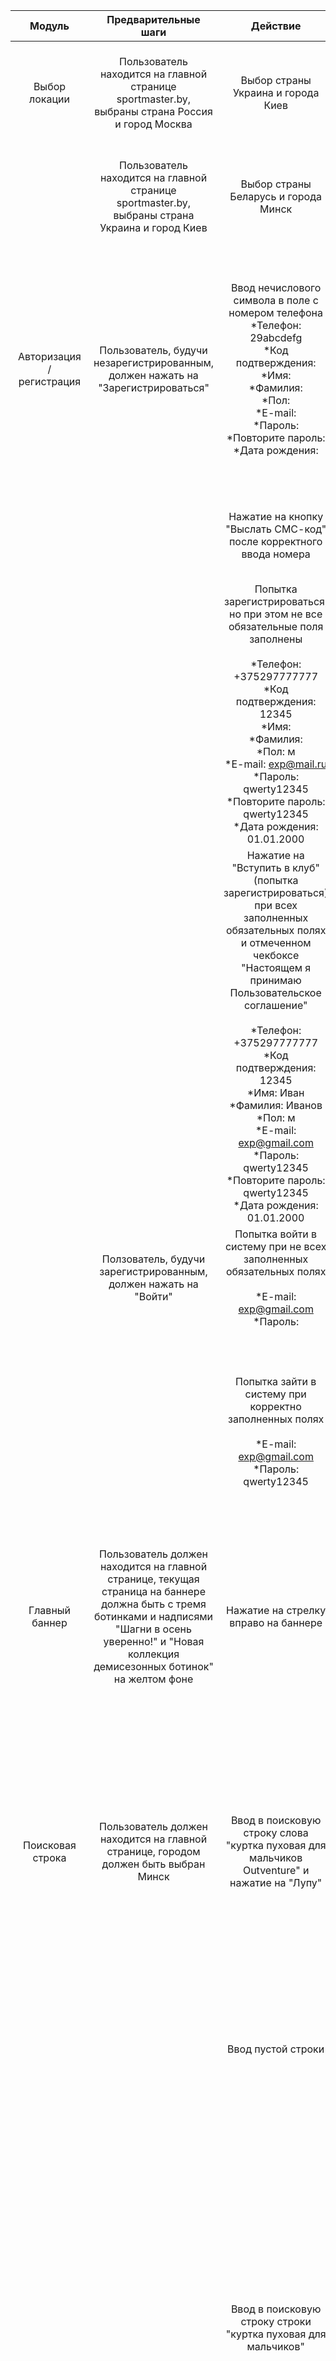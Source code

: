 |  **Модуль** | **Предварительные шаги** | **Действие** | **Ожидаемый результат** | **Тип** |
| :---: | :---: | :---: | :---: | :---: |
|  Выбор локации | Пользователь находится на главной странице sportmaster.by, выбраны страна Россия и город Москва | Выбор страны Украина и города Киев | Иконка со страной исчезнет, метка с городом станет равной "Київ" и поменяется язык с русского на украинский | Положительный |
|   | Пользователь находится на главной странице sportmaster.by, выбраны страна Украина и город Киев | Выбор страны Беларусь и города Минск | Метка с городом станет равной "Минск", а слева от нее появится иконка с белорусским флагом и язык станет русским | Положительный |
|  Авторизация / регистрация | Пользователь, будучи незарегистрированным, должен нажать на "Зарегистрироваться" | Ввод нечислового символа в поле с номером телефона<br/>*Телефон: 29abcdefg<br/>*Код подтверждения:<br/>*Имя:<br/>*Фамилия:<br/>*Пол:<br/>*E-mail:<br/>*Пароль:<br/>*Повторите пароль:<br/>*Дата рождения: | Ничего не произойдет, в поле с номером невозможно ввести нечисловой символ, форма будет такой:<br/>*Телефон: 29<br/>*Код подтверждения:<br/>*Имя:<br/>*Фамилия:<br/>*Пол:<br/>*E-mail:<br/>*Пароль:<br/>*Повторите пароль:<br/>*Дата рождения: | Отрицательный |
|   |  | Нажатие на кнопку "Выслать СМС-код" после корректного ввода номера | Пользователь должен получить на телефон сообщение с кодом: "Ваш проверочный код: 12345" | Положительный |
|   |  | Попытка зарегистрироваться, но при этом не все обязательные поля заполнены<br/><br/>*Телефон: +375297777777<br/>*Код подтверждения: 12345<br/>*Имя:<br/>*Фамилия:<br/>*Пол: м<br/>*E-mail: exp@mail.ru<br/>*Пароль: qwerty12345<br/>*Повторите пароль: qwerty12345<br/>*Дата рождения: 01.01.2000 | Система откажет в регистрации и потребует заполнения полей Имя и Фамилия, выделив их края красным цветом и надписью сверху "Поле является обязательным для заполнения" | Отрицательный |
|   |  | Нажатие на "Вступить в клуб" (попытка зарегистрироваться) при всех заполненных обязательных полях и отмеченном чекбоксе "Настоящем я принимаю Пользовательское соглашение"<br/><br/>*Телефон: +375297777777<br/>*Код подтверждения: 12345<br/>*Имя: Иван<br/>*Фамилия: Иванов<br/>*Пол: м<br/>*E-mail: exp@gmail.com<br/>*Пароль: qwerty12345<br/>*Повторите пароль: qwerty12345<br/>*Дата рождения: 01.01.2000 | Система откроет новую страницу с сообщением об успешной регистрацией и кнопкой "Продолжить" | Положительный |
|   | Ползователь, будучи зарегистрированным, должен нажать на "Войти" | Попытка войти в систему при не всех заполненных обязательных полях<br/><br/>*E-mail: exp@gmail.com<br/>*Пароль: | На странице выведется сообщение: "Ошибка! Неверный логин или пароль" | Отрицательный |
|   |  | Попытка зайти в систему при корректно заполненных полях<br/><br/>*E-mail: exp@gmail.com<br/>*Пароль: qwerty12345 | На странице откроется личный кабинет с личными данными и балансом карты:<br/>ФИО: Иван Иванов<br/>Почта: exp@gmail.com<br/>Телефон: 375297777777<br/>, в разделе "Баланс карты":<br/>Номер карты: 4100248466364 | Положительный |
|  Главный баннер | Пользователь должен находится на главной странице, текущая страница на баннере должна быть с тремя ботинками и надписями "Шагни в осень уверенно!" и "Новая коллекция демисезонных ботинок" на желтом фоне | Нажатие на стрелку вправо на баннере | Текущий баннер должен поменяться на баннер с надписью "Толстовка - твоя зона комфорта" на размытом городском фоне с женщиной в бордово-черной толстовке | Положительный |
|  Поисковая строка | Пользователь должен находится на главной странице, городом должен быть выбран Минск | Ввод в поисковую строку слова "куртка пуховая для мальчиков Outventure" и нажатие на "Лупу" | Страница обновится и на ней появится строка "По запросу «куртка пуховая для мальчиков Outventure» найдено товаров: 1", а под ней - ячейка, в которой находится синяя куртка с названием "куртка пуховая для мальчиков Outventure", стоимостью 198.5 рублей и надписью ниже: "Товар есть в наличии в магазинах вашего города" | Положительный |
|   |  | Ввод пустой строки | Страница обновится и на ней появится строка "По запросу «» ничего не найдено" | Отрицательный |
|   |  | Ввод в поисковую строку строки "куртка пуховая для мальчиков" | Страница обновится и на ней появится строка "По запросу «куртка пуховая для мальчиков» найдено товаров: 4", а под ней - 4 ячейки с куртками с названиями и ценами: "<br/>Куртка пуховая для мальчиков Outventure" и 198.50 р., "<br/>Куртка пуховая для мальчиков Columbia Centennial Creek" и 240 р., "<br/>Куртка пуховая для мальчиков Columbia Centennial Creek" и 240 р., "<br/>Куртка пуховая для мальчиков Columbia Bear Hunt Ridge" и 256 р.; под каждым из товаров - надпись: "Товар есть в наличии в магазинах вашего города" | Положительный |
|   |  | Ввод в поисковую строку числа 8 | Страница обновится и на ней появятся строка "По запросу «8» найдено товаров: 119", а под ней - ячейки со случайными товарами | Положительный |
|  Корзина | Пользователь находится на главной странице sportmaster.by, в корзине не находится ни одного элемента | Пользователь нажимает на кнопку "Корзина" | Ничего не происходит и появляется надпись "В настоящий момент в Вашей корзине нет товаров" | Отрицательный |
|   | Пользователь находится на главной странице sportmaster.by, в корзине находятся кроссовки Nike Md Runner 2, толстовка Demix и футболка Kappa (всего 3 товара) | Пользователь нажимает на кнопку "Корзина", а потом на крестик справа от отложенной туда футболки Kappa | Из корзины удаляется футболка, а счетчик товаров в ней становится равным 2 | Положительный |
|   | Пользователь находится на странице с описанием кросовок Nike Md Runner 2, с уже выбранным размером ноги в списке справа | Нажатие на кнопку "В корзину" | Появится окно с картинкой кроссовок Nike Md Runner 2, надписью "Кроссовки мужские Nike Md Runner 2" и ценой 176 р. справа. В верхней части окна будет написано, что "Товар добавлен в корзину", а в нижней - размещена кнопка "Перейти в корзину", с помощью которой можно туда попасть | Положительный |
|   | Пользователь находится на странице с корзиной, в которой лежит джемпер флисовый женский Demix (всего на складе: 2 толстовки) | Ввод количества товара "джемпер флисовый женский Demix" равного 2 | Повысится счетчик товара "джемпер флисовый женский Demix" с одного до двух, пропорционально увеличится общая цена с 68 рублей до 136 рублей. | Положительный |
|   |  | Ввод количества товара "джемпер флисовый женский Demix" равного 0 | Счетчик товара "джемпер флисовый женский Demix" станет равным единице, общая цена в корзине (68 рублей) не изменится | Положительный |
|   |  | Ввод количества товара "джемпер флисовый женский Demix" равного 4 | В блоке со способом получения появится надпись красным цветом "Нет в таком количестве в вашем городе". Общая цена изменится с 68 рублей до 272 рублей и заказ можно будет оформить, однако его не примут | Отрицательный |
|  Выбор категории, фильтров | Пользователь находится на главной странице sportmaster.by | Нажатие на категорию "Мужчинам" в разделе "Одежда" | Открывается страница с ячейками с имеющимися в магазине типами мужской одежды (ячейки "Толстовки", "Футболки", "Куртки", "Брюки", "Тайтсы", "Жилеты", "Рубашки", "Головные уборы", "Поло", "Шорты", "Майки", "Плавки и шорты плавательные", "Термобелье", "Белье", "Носки и гетры"). Над ячейками - надпись: "Мужская одежда" | Положительный |
|   | Пользователь находится на странице с мужскими толстовками и свитшотами | Нажатие на лого Спортмастера сверху слева | Пользователь переходит на главную страницу | Положительный |
|   | Пользователь находится на странице с мужскими толстовками для походов | Нажатие на метку Icepeak в блоке "Бренды" в разделе фильтров слева | Страница обновится, на ней будут представлены мужские толстовки для походов от фирмы Icepeak | Положительный |
|   | Пользователь находится на странице с мужскими толстовками для походов от фирмы Icepeak | Нажатие на крестик напротив фильтра "Icepeak" в окне выбранных фильтров | Страница обновится, на ней будут только мужские толстовки для походов | Положительный |
|  Выбор магазина на самовывоз | Пользователь находится на странице с корзиной, в которой находится товар "Куртка утепленная мужская Columbia Murr Peak™";<br/><br/>открыто окно с доступными магазинами на самовывоз для этого товара:<br/>1. г. Минск, ул. Кульман, д.3, пом. 201А, ТЦ Coolman, 2 этаж<br/>2. г. Минск, ТЦ Магнит, пр-т Дзержинского, д.106, пом.34<br/>3. г. Минск, пр-т Партизанский, 150А, торг. объект №88 (№109-124, 126-128 согласно Тех. пасп. объекта)<br/>4. г. Минск, ТЦ Дана Молл, ул. Петра Мстиславца, д. 11, 2 этаж, пом. 1<br/>5. г. Минск, Галерея Минск, пр-т Победителей, д.9, пом.409 (№15 согласно Тех. пасп. объекта);<br/><br/>поисковая строка пустая | Ввод в поисковую строку строки "куль" | Список обновляется, остается один магазин по адресу: г. Минск, ул. Кульман, д.3, пом. 201А, ТЦ Coolman, 2 этаж | Положительный |
|   |  | Нажатие на метку "на карте" | Открывается карта со всеми пятью отмеченными на ней магазинами из списка:<br/>1. г. Минск, ул. Кульман, д.3, пом. 201А, ТЦ Coolman, 2 этаж<br/>2. г. Минск, ТЦ Магнит, пр-т Дзержинского, д.106, пом.34<br/>3. г. Минск, пр-т Партизанский, 150А, торг. объект №88 (№109-124, 126-128 согласно Тех. пасп. объекта)<br/>4. г. Минск, ТЦ Дана Молл, ул. Петра Мстиславца, д. 11, 2 этаж, пом. 1<br/>5. г. Минск, Галерея Минск, пр-т Победителей, д.9, пом.409 (№15 согласно Тех. пасп. объекта) | Положительный |
|   |  | Нажатие на метку "Адрес" | Список магазинов сортируется в алфавитном порядке по адресу:<br/>1. г. Минск, Галерея Минск, пр-т Победителей, д.9, пом.409 (№15 согласно Тех. пасп. объекта)<br/>2. г. Минск, ТЦ Дана Молл, ул. Петра Мстиславца, д. 11, 2 этаж, пом. 1<br/>3. г. Минск, ТЦ Магнит, пр-т Дзержинского, д.106, пом.34<br/>4. г. Минск, пр-т Партизанский, 150А, торг. объект №88 (№109-124, 126-128 согласно Тех. пасп. объекта)<br/>5. г. Минск, ул. Кульман, д.3, пом. 201А, ТЦ Coolman, 2 этаж | Положительный |
|   | Все то же самое, что и выше, только еще нажата метка "Адрес" | Нажатие на стрелку вниз около метки "Адрес" | Список магазинов сортируется в обратном алфавитном порядке по адресу:<br/>1. г. Минск, ул. Кульман, д.3, пом. 201А, ТЦ Coolman, 2 этаж<br/>2. г. Минск, пр-т Партизанский, 150А, торг. объект №88 (№109-124, 126-128 согласно Тех. пасп. объекта)<br/>3. г. Минск, ТЦ Магнит, пр-т Дзержинского, д.106, пом.34<br/>4. г. Минск, ТЦ Дана Молл, ул. Петра Мстиславца, д. 11, 2 этаж, пом. 1<br/>5. г. Минск, Галерея Минск, пр-т Победителей, д.9, пом.409 (№15 согласно Тех. пасп. объекта) | Положительный |
|  Просмотр информации о магазине | Пользователь находится на странице с магазинами, город Минск | Нажатие на сслыку "<br/>г. Минск, Галерея Минск, пр-т Победителей, д.9, пом.409 (№15 согласно Тех. пасп. объекта)" | Появляется страница, на которой размещены:<br/>1. адрес магазина: г. Минск, Галерея Минск, пр-т Победителей, д.9, пом.409 (№15 согласно Тех. пасп. объекта)<br/>2. часы работы: с 10.00 по 22.00<br/>3. контакты: 8-801-100-4777<br/>4. метро: Немига<br/>5. список новинок (под новинками понимается одежда, которая появилась в онлайн-магазине совсем недавно) | Положительный |
|  Оформление заказа | Пользователь находится на странице с корзиной, в которой лежит куртка утепленная мужская Columbia Murr Peak™;<br/>город: Минск;<br/>магазин: г. Минск, ул. Кульман, д.3, пом. 201А, ТЦ Coolman, 2 этаж | Нажатие на кнопку "Оформить заказ" | Появляется форма с полями для имени, контактного телефона и почты | Положительный |
|   | Пользователь находится на странице с корзиной с открытой формой для оформления заказа | Ввод нечислового символа в поле с номером телефона<br/>*Телефон: 29abcdefg | Ничего не произойдет, в поле с номером невозможно ввести нечисловой символ:<br/>*Телефон: 29 | Отрицательный |
|   | Пользователь находится на странице с корзиной с открытой формой для оформления заказа;<br/>*Имя: Иван<br/>*Телефон: +375297777777<br/>*E-mail: expmail | Нажатие на кнопку "Оформить заказ" | Края поля с почтой выделятся красным цветом, а сверху появится надпись: "Заполните, пожалуйста, правильно поле E-mail" | Отрицательный |
|   | Пользователь находится на странице с корзиной с открытой формой для оформления заказа;<br/>*Имя: Иван<br/>*Телефон: +37529777777<br/>*E-mail: exp@gmail.com | Нажатие на кнопку "Оформить заказ" | Края поля с контактным номером выделятся красным цветом, а сверху появится надпись: "Поле является обязательным для заполнения" | Отрицательный |
|   | Пользователь находится на странице с корзиной с открытой формой для оформления заказа;<br/>*Имя: Иван<br/>*Телефон: +375297777777<br/>*E-mail: exp@gmail.com | Нажатие на кнопку "Оформить заказ" | Появляется окно с надписями "Ваша заявка принята!" и "Ожидайте сообщения со статусом заказа" и кнопкой "Ок" | Положительный |
|  Связь с организацией | Пользователь находится на странице с контактами, предварительно выбрав опцию "Консультация" | Отправка формы, заполненной следующим образом:<br/>*ФИО: Иванов Иван Иванович<br/>*Контактный телефон: +375297777777<br/>*E-mail:<br/>Номер клубной карты:<br/>*Город:<br/>*Тема обращения:<br/>*Адрес магазина:<br/>*Артикул товара:<br/>*Размер:<br/>*Текст обращения: | Поля E-mail, Город, Тема обращения, Адрес магазина, Артикул товара, Размер и Текст обращения выделяются по краям красным цветом | Отрицательный |
|   |  | Отправка формы, заполненной следующим образом:<br/>*ФИО: Иванов Иван Иванович<br/>*Контактный телефон: +375297777777<br/>*E-mail: exp@gmail.com<br/>Номер клубной карты:<br/>*Город: Минск<br/>*Тема обращения: требуется консультация<br/>*Адрес магазина: г. Минск, ул. Кульман, д.3, пом. 201А, ТЦ Coolman, 2 этаж<br/>*Артикул товара: S1H27<br/>*Размер: 42<br/>*Текст обращения: привет | Появляется окно со словами "Спасибо, Ваше сообщение отправлено!" | Положительный |